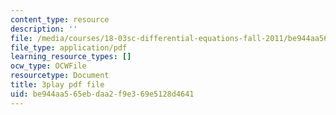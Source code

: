 ```yaml
---
content_type: resource
description: ''
file: /media/courses/18-03sc-differential-equations-fall-2011/be944aa565ebdaa2f9e369e5128d4641_IrRgAWI6bmw.pdf
file_type: application/pdf
learning_resource_types: []
ocw_type: OCWFile
resourcetype: Document
title: 3play pdf file
uid: be944aa5-65eb-daa2-f9e3-69e5128d4641
---
```

